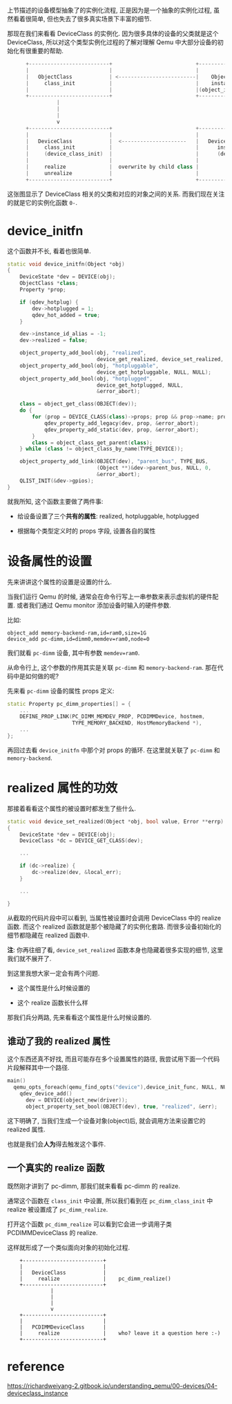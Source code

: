 
上节描述的设备模型抽象了的实例化流程, 正是因为是一个抽象的实例化过程, 虽然看着很简单, 但也失去了很多真实场景下丰富的细节.

那现在我们来看看 DeviceClass 的实例化. 因为很多具体的设备的父类就是这个 DeviceClass, 所以对这个类型实例化过程的了解对理解 Qemu 中大部分设备的初始化有很重要的帮助.

```cpp
      +--------------------------+                           +----------------------+
      |                          |                           |                      |
      |   ObjectClass            | <-------------------------|    Object            |
      |     class_init           |                           |    instance_init     |
      |                          |                           |(object_instance_init)|
      +--------------------------+                           +----------------------+
                |                                                      |
                |                                                      |
                |                                                      |
                v                                                      v
      +--------------------------+                           +----------------------+
      |                          |                           |                      |
      |   DeviceClass            |  <---------------------   |   DeviceState        |
      |     class_init           |                           |      instance_init   |
      |     (device_class_init)  |                           |      (device_initfn) |
      |                          |                           |                      |
      |     realize              |  overwrite by child class |                      |
      |     unrealize            |                           |                      |
      +--------------------------+                           +----------------------+
```

这张图显示了 DeviceClass 相关的父类和对应的对象之间的关系. 而我们现在关注的就是它的实例化函数 `0-`.

# device_initfn

这个函数并不长, 看着也很简单.

```cpp
static void device_initfn(Object *obj)
{
    DeviceState *dev = DEVICE(obj);
    ObjectClass *class;
    Property *prop;

    if (qdev_hotplug) {
        dev->hotplugged = 1;
        qdev_hot_added = true;
    }

    dev->instance_id_alias = -1;
    dev->realized = false;

    object_property_add_bool(obj, "realized",
                             device_get_realized, device_set_realized, NULL);
    object_property_add_bool(obj, "hotpluggable",
                             device_get_hotpluggable, NULL, NULL);
    object_property_add_bool(obj, "hotplugged",
                             device_get_hotplugged, NULL,
                             &error_abort);

    class = object_get_class(OBJECT(dev));
    do {
        for (prop = DEVICE_CLASS(class)->props; prop && prop->name; prop++) {
            qdev_property_add_legacy(dev, prop, &error_abort);
            qdev_property_add_static(dev, prop, &error_abort);
        }
        class = object_class_get_parent(class);
    } while (class != object_class_by_name(TYPE_DEVICE));

    object_property_add_link(OBJECT(dev), "parent_bus", TYPE_BUS,
                             (Object **)&dev->parent_bus, NULL, 0,
                             &error_abort);
    QLIST_INIT(&dev->gpios);
}
```

就我所知, 这个函数主要做了两件事:

* 给设备设置了三个**共有的属性**: realized, hotpluggable, hotplugged

* 根据每个类型定义时的 props 字段, 设置各自的属性

# 设备属性的设置

先来讲讲这个属性的设置是设置的什么.

当我们运行 Qemu 的时候, 通常会在命令行写上一串参数来表示虚拟机的硬件配置. 或者我们通过 Qemu monitor 添加设备时输入的硬件参数.

比如:

```
object_add memory-backend-ram,id=ram0,size=1G
device_add pc-dimm,id=dimm0,memdev=ram0,node=0
```

我们就看 `pc-dimm` 设备, 其中有参数 `memdev=ram0`.

从命令行上, 这个参数的作用其实是关联 `pc-dimm` 和 `memory-backend-ram`. 那在代码中是如何做的呢?

先来看 `pc-dimm` 设备的属性 props 定义:

```cpp
static Property pc_dimm_properties[] = {
    ...
    DEFINE_PROP_LINK(PC_DIMM_MEMDEV_PROP, PCDIMMDevice, hostmem,
                     TYPE_MEMORY_BACKEND, HostMemoryBackend *),
    ...
};
```

再回过去看 `device_initfn` 中那个对 props 的循环. 在这里就关联了 `pc-dimm` 和 `memory-backend`.

# realized 属性的功效

那接着看看这个属性的被设置时都发生了些什么.

```cpp
static void device_set_realized(Object *obj, bool value, Error **errp)
{
    DeviceState *dev = DEVICE(obj);
    DeviceClass *dc = DEVICE_GET_CLASS(dev);

    ...

    if (dc->realize) {
        dc->realize(dev, &local_err);
    }

    ...

}
```

从截取的代码片段中可以看到, 当属性被设置时会调用 DeviceClass 中的 realize 函数. 而这个 realized 函数就是那个被隐藏了的实例化套路. 而很多设备初始化的细节都隐藏在 realized 函数中.

**注**: 你再往细了看, `device_set_realized` 函数本身也隐藏着很多实现的细节, 这里我们就不展开了.

到这里我想大家一定会有两个问题.

* 这个属性是什么时候设置的

* 这个 realize 函数长什么样

那我们兵分两路, 先来看看这个属性是什么时候设置的.

## 谁动了我的 realized 属性

这个东西还真不好找, 而且可能存在多个设置属性的路径, 我尝试用下面一个代码片段解释其中一个路径.

```cpp
main()
  qemu_opts_foreach(qemu_find_opts("device"),device_init_func, NULL, NULL)
    qdev_device_add()
      dev = DEVICE(object_new(driver));
      object_property_set_bool(OBJECT(dev), true, "realized", &err);
```

这下明确了, 当我们生成一个设备对象(object)后, 就会调用方法来设置它的 realized 属性.

也就是我们会**人为**得去触发这个事件.

## 一个真实的 realize 函数

既然刚才讲到了 pc-dimm, 那我们就来看看 pc-dimm 的 realize.

通常这个函数在 `class_init` 中设置, 所以我们看到在 `pc_dimm_class_init` 中 realize 被设置成了 `pc_dimm_realize`.

打开这个函数 `pc_dimm_realize` 可以看到它会进一步调用子类 PCDIMMDeviceClass 的 realize.

这样就形成了一个类似面向对象的初始化过程.

```
    +--------------------------+
    |                          |
    |   DeviceClass            |
    |     realize              |    pc_dimm_realize()
    +--------------------------+
              |
              |
              |
              v
    +--------------------------+
    |                          |
    |   PCDIMMDeviceClass      |
    |     realize              |    who? leave it a question here :-)
    +--------------------------+
```

# reference

https://richardweiyang-2.gitbook.io/understanding_qemu/00-devices/04-deviceclass_instance